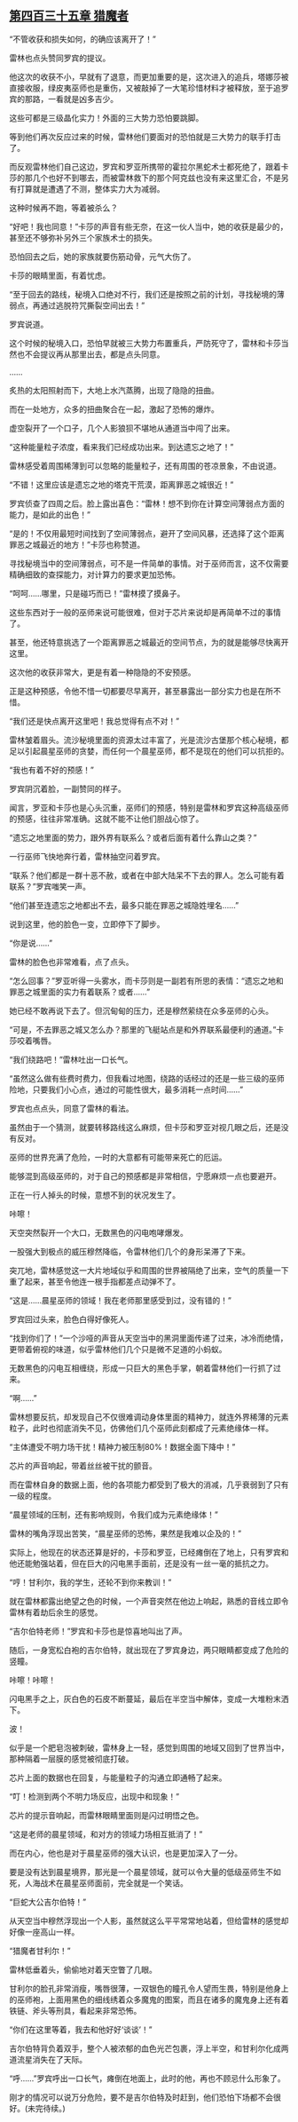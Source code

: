 ## [第四百三十五章 猎魔者](https://www.xxbiquge.com/11_11222/8917922.html)


  “不管收获和损失如何，的确应该离开了！”

  雷林也点头赞同罗宾的提议。

  他这次的收获不小，早就有了退意，而更加重要的是，这次进入的追兵，塔娜莎被直接收服，绿皮夷巫师也是重伤，又被敲掉了一大笔珍惜材料才被释放，至于追罗宾的那路，一看就是凶多吉少。

  这些可都是三级晶化实力！外面的三大势力恐怕要跳脚。

  等到他们再次反应过来的时候，雷林他们要面对的恐怕就是三大势力的联手打击了。

  而反观雷林他们自己这边，罗宾和罗亚所携带的霍拉尔黑蛇术士都死绝了，跟着卡莎的那几个也好不到哪去，而被雷林救下的那个阿克兹也没有来这里汇合，不是另有打算就是遭遇了不测，整体实力大为减弱。

  这种时候再不跑，等着被杀么？

  “好吧！我也同意！”卡莎的声音有些无奈，在这一伙人当中，她的收获是最少的，甚至还不够弥补另外三个家族术士的损失。

  恐怕回去之后，她的家族就要伤筋动骨，元气大伤了。

  卡莎的眼睛里面，有着忧虑。

  “至于回去的路线，秘境入口绝对不行，我们还是按照之前的计划，寻找秘境的薄弱点，再通过逃脱符咒撕裂空间出去！”

  罗宾说道。

  这个时候的秘境入口，恐怕早就被三大势力布置重兵，严防死守了，雷林和卡莎当然也不会提议再从那里出去，都是点头同意。

  ……

  炙热的太阳照射而下，大地上水汽蒸腾，出现了隐隐的扭曲。

  而在一处地方，众多的扭曲聚合在一起，激起了恐怖的爆炸。

  虚空裂开了一个口子，几个人影狼狈不堪地从通道当中闯了出来。

  “这种能量粒子浓度，看来我们已经成功出来。到达遗忘之地了！”

  雷林感受着周围稀薄到可以忽略的能量粒子，还有周围的苍凉景象，不由说道。

  “不错！这里应该是遗忘之地的塔克干荒漠，距离罪恶之城很近！”

  罗宾侦查了四周之后。脸上露出喜色：“雷林！想不到你在计算空间薄弱点方面的能力，是如此的出色！”

  “是的！不仅用最短时间找到了空间薄弱点，避开了空间风暴，还选择了这个距离罪恶之城最近的地方！”卡莎也称赞道。

  寻找秘境当中的空间薄弱点，可不是一件简单的事情。对于巫师而言，这不仅需要精确细致的查探能力，对计算力的要求更加恐怖。

  “呵呵……哪里，只是碰巧而已！”雷林摸了摸鼻子。

  这些东西对于一般的巫师来说可能很难，但对于芯片来说却是再简单不过的事情了。

  甚至，他还特意挑选了一个距离罪恶之城最近的空间节点，为的就是能够尽快离开这里。

  这次他的收获非常大，更是有着一种隐隐的不安预感。

  正是这种预感，令他不惜一切都要尽早离开，甚至暴露出一部分实力也是在所不惜。

  “我们还是快点离开这里吧！我总觉得有点不对！”

  雷林皱着眉头。流沙秘境里面的资源太过丰富了，光是流沙古堡那个核心秘境，都足以引起晨星巫师的贪婪，而任何一个晨星巫师，都不是现在的他们可以抗拒的。

  “我也有着不好的预感！”

  罗宾阴沉着脸，一副赞同的样子。

  闻言，罗亚和卡莎也是心头沉重，巫师们的预感，特别是雷林和罗宾这种高级巫师的预感，往往非常准确。这就不能不让他们胆战心惊了。

  “遗忘之地里面的势力，跟外界有联系么？或者后面有着什么靠山之类？”

  一行巫师飞快地奔行着，雷林抽空问着罗宾。

  “联系？他们都是一群十恶不赦，或者在中部大陆呆不下去的罪人。怎么可能有着联系？”罗宾嗤笑一声。

  “他们甚至连遗忘之地都出不去，最多只能在罪恶之城隐姓埋名……”

  说到这里，他的脸色一变，立即停下了脚步。

  “你是说……”

  雷林的脸色也非常难看，点了点头。

  “怎么回事？”罗亚听得一头雾水，而卡莎则是一副若有所思的表情：“遗忘之地和罪恶之城里面的实力有着联系？或者……”

  她已经不敢再说下去了。但沉甸甸的压力，还是穆然萦绕在众多巫师的心头。

  “可是，不去罪恶之城又怎么办？那里的飞艇站点是和外界联系最便利的通道。”卡莎咬着嘴唇。

  “我们绕路吧！”雷林吐出一口长气。

  “虽然这么做有些费时费力，但我看过地图，绕路的话经过的还是一些三级的巫师险地，只要我们小心点，通过的可能性很大，最多消耗一点时间……”

  罗宾也点点头，同意了雷林的看法。

  虽然由于一个猜测，就要转移路线这么麻烦，但卡莎和罗亚对视几眼之后，还是没有反对。

  巫师的世界充满了危险，一时的大意都有可能带来死亡的厄运。

  能够混到高级巫师的，对于自己的预感都是非常相信，宁愿麻烦一点也要避开。

  正在一行人掉头的时候，意想不到的状况发生了。

  咔嚓！

  天空突然裂开一个大口，无数黑色的闪电咆哮爆发。

  一股强大到极点的威压穆然降临，令雷林他们几个的身形呆滞了下来。

  突兀地，雷林感觉这一大片地域似乎和周围的世界被隔绝了出来，空气的质量一下重了起来，甚至令他连一根手指都差点动弹不了。

  “这是……晨星巫师的领域！我在老师那里感受到过，没有错的！”

  罗宾回过头来，脸色白得好像死人。

  “找到你们了！”一个沙哑的声音从天空当中的黑洞里面传递了过来，冰冷而绝情，更带着俯视的味道，似乎雷林他们几个只是微不足道的小蚂蚁。

  无数黑色的闪电互相缠绕，形成一只巨大的黑色手掌，朝着雷林他们一行抓了过来。

  “啊……”

  雷林想要反抗，却发现自己不仅很难调动身体里面的精神力，就连外界稀薄的元素粒子，此时也彻底消失不见，仿佛他们几个巫师此刻都成了元素绝缘体一样。

  “主体遭受不明力场干扰！精神力被压制80%！数据全面下降中！”

  芯片的声音响起，带着丝丝被干扰的颤音。

  而在雷林自身的数据上面，他的各项能力都受到了极大的消减，几乎衰弱到了只有一级的程度。

  “晨星领域的压制，还有影响规则，令我们成为元素绝缘体！”

  雷林的嘴角浮现出苦笑，“晨星巫师的恐怖，果然是我难以企及的！”

  实际上，他现在的状态还算是好的，卡莎和罗亚，已经瘫倒在了地上，只有罗宾和他还能勉强站着，但在巨大的闪电黑手面前，还是没有一丝一毫的抵抗之力。

  “哼！甘利尔，我的学生，还轮不到你来教训！”

  就在雷林都露出绝望之色的时候，一个声音突然在他边上响起，熟悉的音线立即令雷林有着劫后余生的感觉。

  “吉尔伯特老师！”罗宾和卡莎也是惊喜地叫出了声。

  随后，一身宽松白袍的吉尔伯特，就出现在了罗宾身边，两只眼睛都变成了危险的竖瞳。

  咔嚓！咔嚓！

  闪电黑手之上，灰白色的石皮不断蔓延，最后在半空当中解体，变成一大堆粉末洒下。

  波！

  似乎是一个肥皂泡被刺破，雷林身上一轻，感觉到周围的地域又回到了世界当中，那种隔着一层膜的感觉被彻底打破。

  芯片上面的数据也在回复，与能量粒子的沟通立即通畅了起来。

  “叮！检测到两个不明力场反应，出现中和现象！”

  芯片的提示音响起，而雷林眼睛里面则是闪过明悟之色。

  “这是老师的晨星领域，和对方的领域力场相互抵消了！”

  而在内心，他也是对于晨星巫师的强大认识，也是更加深入了一分。

  要是没有达到晨星境界，那光是一个晨星领域，就可以令大量的低级巫师生不如死，人海战术在晨星巫师面前，完全就是一个笑话。

  “巨蛇大公吉尔伯特！”

  从天空当中穆然浮现出一个人影，虽然就这么平平常常地站着，但给雷林的感觉却好像一座高山一样。

  “猎魔者甘利尔！”

  雷林低垂着头，偷偷地对着天空瞥了几眼。

  甘利尔的脸孔非常消瘦，嘴唇很薄，一双银色的瞳孔令人望而生畏，特别是他身上的巫师袍，上面用黑色的细线绣着众多魔鬼的图案，而且在诸多的魔鬼身上还有着铁链、斧头等刑具，看起来非常恐怖。

  “你们在这里等着，我去和他好好‘谈谈’！”

  吉尔伯特背负着双手，整个人被浓郁的血色光芒包裹，浮上半空，和甘利尔化成两道流星消失在了天际。

  “呼……”罗宾呼出一口长气，瘫倒在地面上，此时的他，再也不顾忌什么形象了。

  刚才的情况可以说万分危险，要不是吉尔伯特及时赶到，他们恐怕下场都不会很好。(未完待续。)
